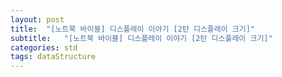```yaml
---
layout: post
title:  "[노트북 바이블] 디스플레이 이야기 [2탄 디스플레이 크기]"
subtitle:   "[노트북 바이블] 디스플레이 이야기 [2탄 디스플레이 크기]"
categories: std
tags: dataStructure
---
```


